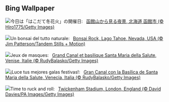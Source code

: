 ## Bing Wallpaper
![](https://www.bing.com/th?id=OHR.Hakodate2024_JA-JP0227242180_UHD.jpg&w=1000)今日は「はこだて冬花火」の開催日:&nbsp;&ensp;[函館山から見る夜景, 北海道 函館市 (© Hiro1775/Getty Images)](https://www.bing.com/th?id=OHR.Hakodate2024_JA-JP0227242180_UHD.jpg)
<br><br/>
![](https://www.bing.com/th?id=OHR.LakeTahoeRock_IT-IT1070329112_UHD.jpg&w=1000)Un bonsai del tutto naturale:&nbsp;&ensp;[Bonsai Rock, Lago Tahoe, Nevada, USA (© Jim Patterson/Tandem Stills + Motion)](https://www.bing.com/th?id=OHR.LakeTahoeRock_IT-IT1070329112_UHD.jpg)
<br><br/>
![](https://www.bing.com/th?id=OHR.VeniceCarnival_FR-FR7084522294_UHD.jpg&w=1000)Jeux de masques:&nbsp;&ensp;[Grand Canal et basilique Santa Maria della Salute, Venise, Italie (© RudyBalasko/Getty Images)](https://www.bing.com/th?id=OHR.VeniceCarnival_FR-FR7084522294_UHD.jpg)
<br><br/>
![](https://www.bing.com/th?id=OHR.VeniceCarnival_ES-ES7097735024_UHD.jpg&w=1000)¡Luce tus mejores galas festivas!:&nbsp;&ensp;[Gran Canal con la Basílica de Santa Maria della Salute, Venecia, Italia (© RudyBalasko/Getty Images)](https://www.bing.com/th?id=OHR.VeniceCarnival_ES-ES7097735024_UHD.jpg)
<br><br/>
![](https://www.bing.com/th?id=OHR.SixNationsStartUK_EN-GB9311975661_UHD.jpg&w=1000)Time to ruck and roll:&nbsp;&ensp;[Twickenham Stadium, London, England (© David Davies/PA Images/Getty Images)](https://www.bing.com/th?id=OHR.SixNationsStartUK_EN-GB9311975661_UHD.jpg)
<br><br/>
